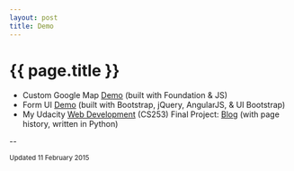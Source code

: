 ```yaml
---
layout: post
title: Demo
---
```


{{ page.title }}
================

* Custom Google Map [Demo](http://jhkueh.github.io/demo-custom-google-map/index.html) (built with Foundation & JS)
* Form UI [Demo](http://jhkueh.github.io/demo-formUI-esc/index.html) (built with Bootstrap, jQuery, AngularJS, & UI Bootstrap)
* My Udacity [Web Development](https://www.udacity.com/course/cs253) (CS253) Final Project: [Blog](http://ocy1357.appspot.com/) (with page history, written in Python)

--
<p class="meta"><small>Updated 11 February 2015</small></p>
